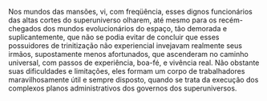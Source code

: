 ﻿Nos mundos das mansões, vi, com freqüência, esses dignos funcionários das altas cortes do superuniverso olharem, até mesmo para os recém-chegados dos mundos evolucionários do espaço, tão demorada e suplicantemente, que não se podia evitar de concluir que esses possuidores de trinitização não experiencial invejavam realmente seus irmãos, supostamente menos afortunados, que ascenderam no caminho universal, com passos de experiência, boa-fé, e vivência real. Não obstante suas dificuldades e limitações, eles formam um corpo de trabalhadores maravilhosamente útil e sempre disposto, quando se trata da execução dos complexos planos administrativos dos governos dos superuniversos.